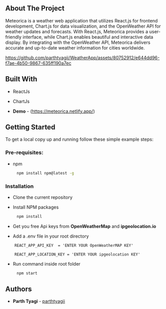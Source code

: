 ## About The Project

Meteorica is a weather web application that utilizes React.js for frontend development, Chart.js for data visualization, and the OpenWeather API for weather updates and forecasts. With React.js, Meteorica provides a user-friendly interface, while Chart.js enables beautiful and interactive data display. By integrating with the OpenWeather API, Meteorica delivers accurate and up-to-date weather information for cities worldwide.

https://github.com/parthtyagii/WeatherApp/assets/80752912/e644dd96-f7ae-4b50-9867-635ff190a7ec

## Built With

* ReactJs

* ChartJs

* **Demo** - (https://meteorica.netlify.app/)

## Getting Started

To get a local copy up and running follow these simple example steps:

### Pre-requisites:

* npm

```sh
     npm install npm@latest -g
```

### Installation

* Clone the current repository

* Install NPM packages

```sh
     npm install
```

* Get you free Api keys from **OpenWeatherMap** and **ipgeolocation.io**


* Add a .env file in your root directory

```JS
    REACT_APP_API_KEY  = 'ENTER YOUR OpenWeatherMAP KEY'
```
```JS
    REACT_APP_LOCATION_KEY = 'ENTER YOUR ipgeolocation KEY'
```

* Run command inside root folder

```sh
     npm start
```

## Authors

* **Parth Tyagi** - [parthtyagii](https://github.com/parthtyagii)
